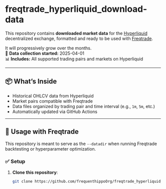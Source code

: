 # freqtrade_hyperliquid_download-data

This repository contains **downloaded market data** for the [Hyperliquid](https://hyperliquid.xyz) decentralized exchange, formatted and ready to be used with [Freqtrade](https://www.freqtrade.io).

It will progressively grow over the months.  
📅 **Data collection started:** 2025-04-01  
📊 **Includes:** All supported trading pairs and markets on Hyperliquid

---

## 📦 What’s Inside

- Historical OHLCV data from Hyperliquid
- Market pairs compatible with Freqtrade
- Data files organized by trading pair and time interval (e.g., `1m`, `5m`, etc.)
- Automatically updated via GitHub Actions

---

## 🔄 Usage with Freqtrade

This repository is meant to serve as the `--datadir` when running Freqtrade backtesting or hyperparameter optimization.

### ✅ Setup

1. **Clone this repository**:
   ```bash
   git clone https://github.com/frequenthippoOrg/freqtrade_hyperliquid_download-data.git
